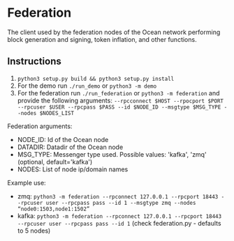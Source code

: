 # Federation

The client used by the federation nodes of the Ocean network performing block generation and signing, token inflation, and other functions.

## Instructions
1. `python3 setup.py build && python3 setup.py install`
2. For the demo run `./run_demo` or `python3 -m demo`
3. For the federation run `./run_federation` or `python3 -m federation` and provide the following arguments:
`--rpcconnect $HOST --rpocport $PORT --rpcuser $USER --rpcpass $PASS --id $NODE_ID --msgtype $MSG_TYPE --nodes $NODES_LIST`

Federation arguments:

- NODE_ID: Id of the Ocean node
- DATADIR: Datadir of the Ocean node
- MSG_TYPE: Messenger type used. Possible values: 'kafka', 'zmq' (optional, default='kafka')
- NODES: List of node ip/domain names

Example use:

- zmq: `python3 -m federation --rpconnect 127.0.0.1 --rpcport 18443 --rpcuser user --rpcpass pass --id 1 --msgtype zmq --nodes “node0:1503,node1:1502”`
- kafka: `python3 -m federation --rpconnect 127.0.0.1 --rpcport 18443 --rpcuser user --rpcpass pass --id 1` (check federation.py - defaults to 5 nodes)
